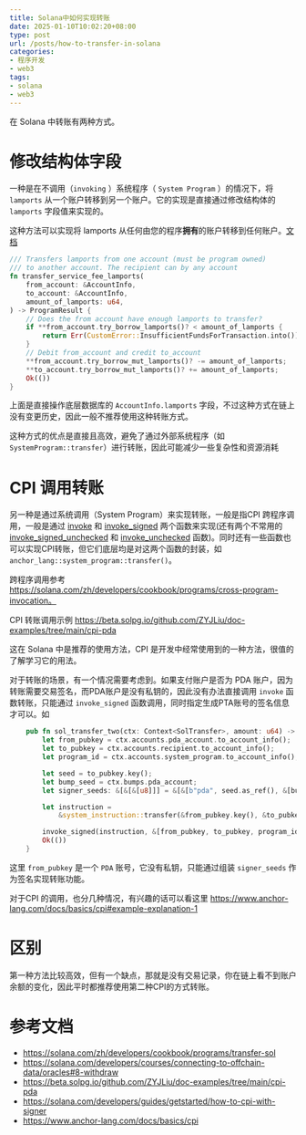 ```yaml
---
title: Solana中如何实现转账
date: 2025-01-10T10:02:20+08:00
type: post
url: /posts/how-to-transfer-in-solana
categories:
- 程序开发
- web3
tags:
- solana
- web3
---
```




在 Solana 中转账有两种方式。

# 修改结构体字段

一种是在不调用（`invoking` ）系统程序（ `System Program` ）的情况下，将 `lamports` 从一个账户转移到另一个账户。它的实现是直接通过修改结构体的 `lamports` 字段值来实现的。

这种方法可以实现将 lamports 从任何由您的程序**拥有**的账户转移到任何账户。[文档](https://solana.com/zh/developers/cookbook/programs/transfer-sol)

```rust
/// Transfers lamports from one account (must be program owned)
/// to another account. The recipient can by any account
fn transfer_service_fee_lamports(
    from_account: &AccountInfo,
    to_account: &AccountInfo,
    amount_of_lamports: u64,
) -> ProgramResult {
    // Does the from account have enough lamports to transfer?
    if **from_account.try_borrow_lamports()? < amount_of_lamports {
        return Err(CustomError::InsufficientFundsForTransaction.into());
    }
    // Debit from_account and credit to_account
    **from_account.try_borrow_mut_lamports()? -= amount_of_lamports;
    **to_account.try_borrow_mut_lamports()? += amount_of_lamports;
    Ok(())
}
```

上面是直接操作底层数据库的 `AccountInfo.lamports` 字段，不过这种方式在链上没有变更历史，因此一般不推荐使用这种转账方式。

这种方式的优点是直接且高效，避免了通过外部系统程序（如 `SystemProgram::transfer`）进行转账，因此可能减少一些复杂性和资源消耗

# CPI 调用转账

另一种是通过系统调用（System Program）来实现转账，一般是指CPI 跨程序调用，一般是通过 [invoke](https://docs.rs/solana-sdk/latest/solana_sdk/program/fn.invoke.html) 和 [invoke_signed](https://docs.rs/solana-sdk/latest/solana_sdk/program/fn.invoke_signed.html) 两个函数来实现(还有两个不常用的 [invoke_signed_unchecked](https://docs.rs/solana-sdk/latest/solana_sdk/program/fn.invoke_signed_unchecked.html) 和 [invoke_unchecked](https://docs.rs/solana-sdk/latest/solana_sdk/program/fn.invoke_unchecked.html) 函数)。同时还有一些函数也可以实现CPI转账，但它们底层均是对这两个函数的封装，如 `anchor_lang::system_program::transfer()`。

跨程序调用参考 https://solana.com/zh/developers/cookbook/programs/cross-program-invocation。

CPI 转账调用示例 https://beta.solpg.io/github.com/ZYJLiu/doc-examples/tree/main/cpi-pda

这在 Solana 中是推荐的使用方法，CPI 是开发中经常使用到的一种方法，很值的了解学习它的用法。

对于转账的场景，有一个情况需要考虑到。如果支付账户是否为 PDA 账户，因为转账需要交易签名，而PDA账户是没有私钥的，因此没有办法直接调用 `invoke` 函数转账，只能通过 `invoke_signed` 函数调用，同时指定生成PTA账号的签名信息才可以。如 

```rust
    pub fn sol_transfer_two(ctx: Context<SolTransfer>, amount: u64) -> Result<()> {
        let from_pubkey = ctx.accounts.pda_account.to_account_info();
        let to_pubkey = ctx.accounts.recipient.to_account_info();
        let program_id = ctx.accounts.system_program.to_account_info();

        let seed = to_pubkey.key();
        let bump_seed = ctx.bumps.pda_account;
        let signer_seeds: &[&[&[u8]]] = &[&[b"pda", seed.as_ref(), &[bump_seed]]]; // 账号签名

        let instruction =
            &system_instruction::transfer(&from_pubkey.key(), &to_pubkey.key(), amount);

        invoke_signed(instruction, &[from_pubkey, to_pubkey, program_id], signer_seeds)?; // 指定签名
        Ok(())
    }
```

这里 `from_pubkey` 是一个 `PDA` 账号，它没有私钥，只能通过组装 `signer_seeds` 作为签名实现转账功能。

对于CPI 的调用，也分几种情况，有兴趣的话可以看这里 https://www.anchor-lang.com/docs/basics/cpi#example-explanation-1

# 区别

第一种方法比较高效，但有一个缺点，那就是没有交易记录，你在链上看不到账户余额的变化，因此平时都推荐使用第二种CPI的方式转账。

# 参考文档

- https://solana.com/zh/developers/cookbook/programs/transfer-sol
- https://solana.com/developers/courses/connecting-to-offchain-data/oracles#8-withdraw
- https://beta.solpg.io/github.com/ZYJLiu/doc-examples/tree/main/cpi-pda
- https://solana.com/developers/guides/getstarted/how-to-cpi-with-signer
- https://www.anchor-lang.com/docs/basics/cpi